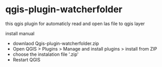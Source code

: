 # qgis-plugin-watcherfolder
this qgis plugin for automaticly read and open las file to qgis layer

install manual
- downlaod Qgis-plugin-watcherfolder.zip
- Open QGIS > Plugins > Manage and install plugins > install from ZIP
- choose the instalation file '.zip'
- Restart QGIS
